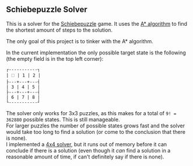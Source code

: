 ## Schiebepuzzle Solver

This is a solver for the [Schiebepuzzle](https://en.wikipedia.org/wiki/Sliding_puzzle) game. It uses the [A* algorithm](https://en.wikipedia.org/wiki/A*_search_algorithm) to find the shortest amount of steps to the solution.

The only goal of this project is to tinker with the A* algorithm.

In the current implementation the only possible target state is the following (the empty field is in the top left corner):

```
┌-----------┐
| 🗆 | 1 | 2 |
├---+---+---┤
| 3 | 4 | 5 |
├---+---+---┤
| 6 | 7 | 8 |
└-----------┘
```

The solver only works for 3x3 puzzles, as this makes for a total of `9! = 362880` possible states. This is still manageable.  
For larger puzzles the number of possible states grows fast and the solver would take too long to find a solution (or come to the conclusion that there is none).  
I implemented a [4x4 solver](https://github.com/Draculente/schiebepuzzle-solver/tree/four-by-four), but it runs out of memory before it can conclude if there is a solution (even though it _can_ find a solution in a reasonable amount of time, if can't definitely say if there is none).
